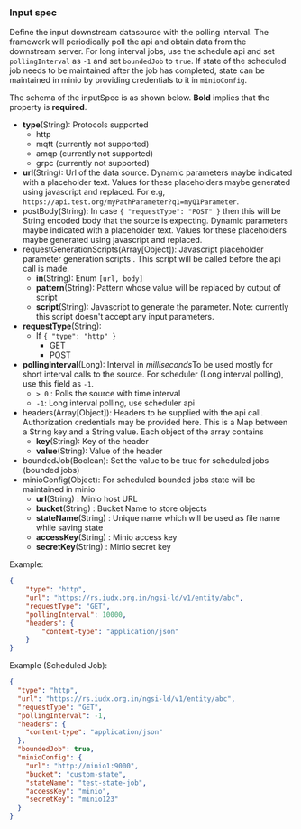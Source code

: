 ### Input spec
Define the input downstream datasource with the polling interval.
The framework will periodically poll the api and obtain data from the downstream server.
For long interval jobs, use the schedule api and set `pollingInterval` as `-1` and set `boundedJob` to `true`. If state of the scheduled job needs to be maintained after 
the job has completed, state can be maintained in minio by providing 
credentials to it in `minioConfig`.

The schema of the inputSpec is as shown below. **Bold** implies that the property is **required**.  

- **type**(String): Protocols supported 
  - http
  - mqtt (currently not supported)
  - amqp (currently not supported)
  - grpc (currently not supported)
- **url**(String): Url of the data source. Dynamic parameters maybe indicated with a placeholder text. Values for these placeholders maybe generated using javascript and replaced. For e.g, `https://api.test.org/myPathParameter?q1=myQ1Parameter`.
- postBody(String): In case `{ "requestType": "POST" }` then this will be String encoded body that the source is expecting. Dynamic parameters maybe indicated with a placeholder text. Values for these placeholders maybe generated using javascript and replaced.
- requestGenerationScripts(Array[Object]): Javascript placeholder parameter generation scripts . This script will be called before the api call is made.
  - **in**(String): Enum `[url, body]`
  - **pattern**(String): Pattern whose value will be replaced by output of script
  - **script**(String): Javascript to generate the parameter. Note: currently this script doesn't accept any input parameters.
- **requestType**(String):
  - If `{ "type": "http" }`
    - GET
    - POST
- **pollingInterval**(Long): Interval in *milliseconds*To be used mostly for short interval calls to the source. For
  scheduler (Long interval polling), use this field as `-1`.
  - `> 0` : Polls the source with time interval
  - `-1`: Long interval polling, use scheduler api
- headers(Array[Object]): Headers to be supplied with the api call. Authorization credentials may be provided here. This
  is a Map between a String key and a String value. Each object of the array contains
  - **key**(String): Key of the header
  - **value**(String): Value of the header
- boundedJob(Boolean): Set the value to be true for scheduled jobs (bounded jobs)
- minioConfig(Object): For scheduled bounded jobs state will be maintained in minio
  - **url**(String) : Minio host URL
  - **bucket**(String) : Bucket Name to store objects
  - **stateName**(String) : Unique name which will be used as file name while saving state
  - **accessKey**(String) : Minio access key
  - **secretKey**(String) : Minio secret key

Example:

``` json
{
    "type": "http",
    "url": "https://rs.iudx.org.in/ngsi-ld/v1/entity/abc",
    "requestType": "GET",
    "pollingInterval": 10000,
    "headers": {
        "content-type": "application/json"
    }
}
```

Example (Scheduled Job):

```json
{
  "type": "http",
  "url": "https://rs.iudx.org.in/ngsi-ld/v1/entity/abc",
  "requestType": "GET",
  "pollingInterval": -1,
  "headers": {
    "content-type": "application/json"
  },
  "boundedJob": true,
  "minioConfig": {
    "url": "http://minio1:9000",
    "bucket": "custom-state",
    "stateName": "test-state-job",
    "accessKey": "minio",
    "secretKey": "minio123"
  }
}
```
